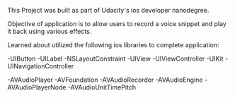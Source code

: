 
This Project was built as part of Udacity's ios developer nanodegree.

Objective of application is to allow users to record a voice snippet and play it back using various effects. 

Learned about utilized the following ios libraries to complete application:

-UIButton
-UILabel
-NSLayoutConstraint
-UIView
-UIViewController
-UIKit
-UINavigationController

-AVAudioPlayer
-AVFoundation
-AVAudioRecorder
-AVAudioEngine
-AVAudioPlayerNode
-AVAudioUnitTimePitch
